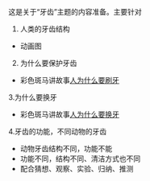 这是关于“牙齿”主题的内容准备。主要针对



1. 人类的牙齿结构
- 动画图


2. 为什么要保护牙齿
- 彩色斑马讲故事[人为什么要刷牙](http://www.lizhi.fm/1682240/19963672163485958)


3.为什么要换牙
- 彩色斑马讲故事[人为什么要换牙](http://lizhi.hfvec111.cn/428496/2528280117519510022)

4.牙齿的功能，不同动物的牙齿
- 动物牙齿结构不同，功能不能
- 功能不同，结构不同、清洁方式也不同
- 配合猜想、观察、实验、归纳、推测



